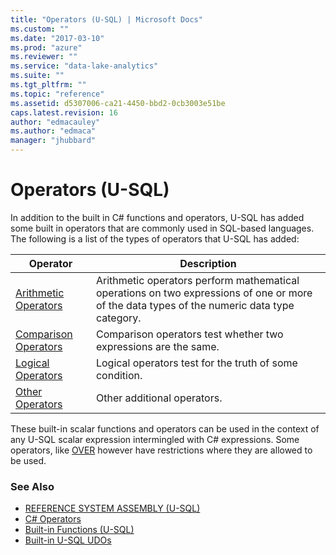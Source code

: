 ```yaml
---
title: "Operators (U-SQL) | Microsoft Docs"
ms.custom: ""
ms.date: "2017-03-10"
ms.prod: "azure"
ms.reviewer: ""
ms.service: "data-lake-analytics"
ms.suite: ""
ms.tgt_pltfrm: ""
ms.topic: "reference"
ms.assetid: d5307006-ca21-4450-bbd2-0cb3003e51be
caps.latest.revision: 16
author: "edmacauley"
ms.author: "edmaca"
manager: "jhubbard"
---
```

# Operators (U-SQL)
In addition to the built in C# functions and operators, U-SQL has added some built in operators that are commonly used in SQL-based languages.  The following is a list of the types of operators that U-SQL has added:  
  
|Operator|Description|
|------|------|
|[Arithmetic Operators](../USQL/arithmetic-operators-u-sql.md)|Arithmetic operators perform mathematical operations on two expressions of one or more of the data types of the numeric data type category.|
|[Comparison Operators](../USQL/comparison-operators-u-sql.md) |Comparison operators test whether two expressions are the same. |
|[Logical Operators](../USQL/logical-operators-u-sql.md)|Logical operators test for the truth of some condition. |
|[Other Operators](../USQL/other-operators-u-sql.md) |Other additional operators.|

These built-in scalar functions and operators can be used in the context of any U-SQL scalar expression intermingled with C# expressions. Some operators, like [OVER](../USQL/over-expression-u-sql.md) however have restrictions where they are allowed to be used.   
  
### See Also 
* [REFERENCE SYSTEM ASSEMBLY (U-SQL)](../USQL/reference-system-assembly-u-sql.md) 
* [C# Operators](https://msdn.microsoft.com/library/6a71f45d.aspx)   
* [Built-in Functions (U-SQL)](../USQL/built-in-functions-u-sql.md) 
* [Built-in U-SQL UDOs](../USQL/built-in-u-sql-udos.md)  






